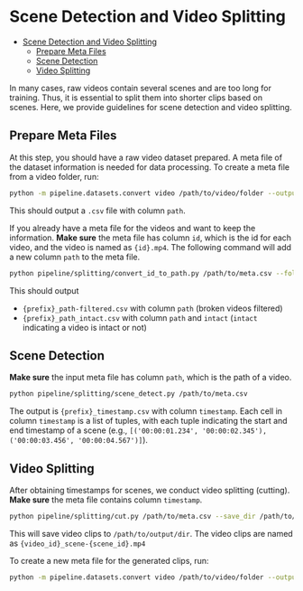 # Scene Detection and Video Splitting

- [Scene Detection and Video Splitting](#scene-detection-and-video-splitting)
    - [Prepare Meta Files](#prepare-meta-files)
    - [Scene Detection](#scene-detection)
    - [Video Splitting](#video-splitting)

In many cases, raw videos contain several scenes and are
too long for training. Thus, it is essential to split them
into shorter
clips based on scenes.
Here, we provide guidelines for scene detection and video splitting.

## Prepare Meta Files
At this step, you should have a raw video dataset prepared.
A meta file of the dataset information is needed for
data processing. To create a meta file from a video folder, run:

```bash
python -m pipeline.datasets.convert video /path/to/video/folder --output /path/to/save/meta.csv
```
This should output a `.csv` file with column `path`.

If you already have a meta file for the videos and want to keep the information.
**Make sure** the meta file has column `id`, which is the
id for each video, and the video is named as `{id}.mp4`.
The following command will add a new column `path` to the
meta file.

```bash
python pipeline/splitting/convert_id_to_path.py /path/to/meta.csv --folder_path /path/to/video/folder
```
This should output
- `{prefix}_path-filtered.csv` with column `path` (broken videos filtered)
- `{prefix}_path_intact.csv` with column `path` and `intact` (`intact` indicating a video is intact or not)


## Scene Detection

**Make sure** the input meta file has column `path`, which is the path of a video.

```bash
python pipeline/splitting/scene_detect.py /path/to/meta.csv
```
The output is `{prefix}_timestamp.csv` with column `timestamp`. Each cell in column `timestamp` is a list of tuples,
with each tuple indicating the start and end timestamp of a scene
(e.g., `[('00:00:01.234', '00:00:02.345'), ('00:00:03.456', '00:00:04.567')]`).

## Video Splitting
After obtaining timestamps for scenes, we conduct video splitting (cutting).
**Make sure** the meta file contains column `timestamp`.

```bash
python pipeline/splitting/cut.py /path/to/meta.csv --save_dir /path/to/output/dir
```

This will save video clips to `/path/to/output/dir`. The video clips are named as `{video_id}_scene-{scene_id}.mp4`

To create a new meta file for the generated clips, run:
```bash
python -m pipeline.datasets.convert video /path/to/video/folder --output /path/to/save/meta.csv
```
